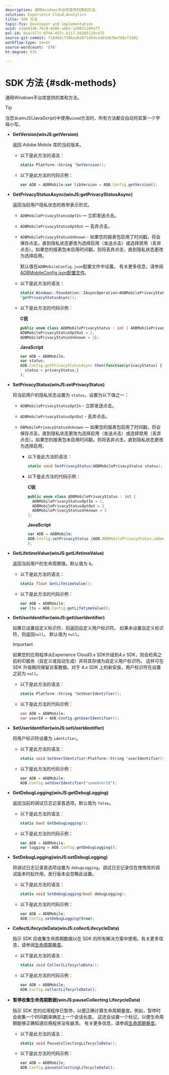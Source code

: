 ```yaml
---
description: 通用Windows平台库提供的类和方法。
solution: Experience Cloud,Analytics
title: SDK 方法
topic-fix: Developer and implementation
uuid: e3aa41d6-7bc0-4208-a662-12907c209a77
exl-id: 0aac477c-074d-457c-b117-bb205119c475
source-git-commit: f18d65c738ba16d9f1459ca485d87be708cf23d2
workflow-type: tm+mt
source-wordcount: '576'
ht-degree: 63%

---
```


# SDK 方法 {#sdk-methods}

通用Windows平台库提供的类和方法。

>[!TIP]
>
>当您从winJS(JavaScript)中使用`winmd`方法时，所有方法都会自动将其第一个字母小写。

* **GetVersion(winJS:getVersion)**

   返回 Adobe Mobile 库的当前版本。

   * 以下是此方法的语法：

      ```csharp
      static Platform::String ^GetVersion();
      ```

   * 以下是此方法的代码示例：

      ```js
      var ADB = ADBMobile;var libVersion = ADB.Config.getVersion();
      ```

* **GetPrivacyStatusAsync(winJS:getPrivacyStatusAsync)**

   返回当前用户隐私状态的枚举表示形式。

   * `ADBMobilePrivacyStatusOptIn`  — 立即发送点击。
   * `ADBMobilePrivacyStatusOptOut`  — 丢弃点击。
   * `ADBMobilePrivacyStatusUnknown` - 如果您的报表包启用了时间戳，将会保存点击，直到隐私状态更改为选择启用（发送点击）或选择禁用（丢弃点击）。如果您的报表包未启用时间戳，则将丢弃点击，直到隐私状态更改为选择启用。

      默认值在`ADBMobileConfig.json`配置文件中设置。 有关更多信息，请参阅[ADBMobileConfig.json配置文件](/help/universal-windows/c-configuration/c.json.md)。

   * 以下是此方法的语法：

      ```csharp
      static Windows::Foundation::IAsyncOperation<ADBMobilePrivacyStatus>
      ^getPrivacyStatusAsync();
      ```

   * 以下是此方法的代码示例：

      **C锐**

      ```csharp
      public enum class ADBMobilePrivacyStatus : int { ADBMobilePrivacyStatusOptIn = 1, 
      ADBMobilePrivacyStatusOptOut = 2, 
      ADBMobilePrivacyStatusUnknown = 3};
      ```

      **JavaScript**

      ```javascript
      var ADB = ADBMobile;
      var status;
      ADB.Config.getPrivacyStatusAsync.then(function(privacyStatus) {
        status = privacyStatus;}
      );
      ```

* **SetPrivacyStatus(winJS:setPrivacyStatus)**

   将当前用户的隐私状态设置为 `status`。设置为以下值之一：
   * `ADBMobilePrivacyStatusOptIn` - 立即发送点击。
   * `ADBMobilePrivacyStatusOptOut` - 丢弃点击。
   * `DBMobilePrivacyStatusUnknown`  — 如果您的报表包启用了时间戳，将会保存点击，直到隐私状态更改为选择启用（发送点击）或选择禁用（丢弃点击）。如果您的报表包未启用时间戳，则将丢弃点击，直到隐私状态更改为选择启用。

      * 以下是此方法的语法：

         ```csharp
         static void SetPrivacyStatus(ADBMobilePrivacyStatus status);
         ```

      * 以下是此方法的代码示例：

         **C锐**

         ```csharp
         public enum class ADBMobilePrivacyStatus : int { 
           ADBMobilePrivacyStatusOptIn = 1, 
           ADBMobilePrivacyStatusOptOut = 2
           ADBMobilePrivacyStatusUnknown = 3
         };
         ```

         **JavaScript**

         ```js
         var ADB = ADBMobile;
         ADB.Config.setPrivacyStatus (ADB.ADBMobilePrivacyStatus.adbmobilePrivacyStatusOptIn
         );
         ```

* **GetLifetimeValue(winJS:getLifetimeValue)**

   返回当前用户的生命周期值。默认值为 `0`。

   * 以下是此方法的语法：

      ```csharp
      static float GetLifetimeValue(); 
      ```

   * 以下是此方法的代码示例：

      ```js
      var ADB = ADBMobile;
      var ltv = ADB.Config.getLifetimeValue();
      ```

* **GetUserIdentifier(winJS:getUserIdentifier)**

   如果已设置自定义标识符，则返回自定义用户标识符。 如果未设置自定义标识符，则返回`null`。
默认值为 `null`。

   >[!IMPORTANT]
   >
   >如果您的应用程序从Experience Cloud3.x SDK升级到4.x SDK，则会检索之前的ID服务（自定义或自动生成）并将其存储为自定义用户标识符。 这样可在 SDK 升级期间保留访客数据。对于 4.x SDK 上的新安装，用户标识符在设置之前为 `null`。

   * 以下是此方法的语法：

      ```csharp
      static Platform::String ^GetUserIdentifier(); 
      ```

   * 以下是此方法的代码示例：

      ```csharp
      var ADB = ADBMobile;
      var userId = ADB.Config.getUserIdentifier(); 
      ```

* **SetUserIdentifier(winJS:setUserIdentifier)**

   将用户标识符设置为 `identifier`。

   * 以下是此方法的语法：

      ```csharp
      static void SetUserIdentifier(Platform::String ^userIdentifier); 
      ```

   * 以下是此方法的代码示例：

      ```javascript
      var ADB = ADBMobile;
      ADB.Config.setUserIdentifier("someUserId");
      ```

* **GetDebugLogging(winJS:getDebugLogging)**

   返回当前的调试日志记录首选项。默认值为 `false`。

   * 以下是此方法的语法：

      ```csharp
      static bool GetDebugLogging();
      ```

   * 以下是此方法的代码示例：

      ```javascript
      var ADB = ADBMobile;
      var logging = ADB.Config.getDebugLogging();
      ```

* **SetDebugLogging(winJS:setDebugLogging)**

   将调试日志记录首选项设置为 `debugLogging`。调试日志记录仅在使用库的调试版本时起作用，发行版本会忽略此设置。

   * 以下是此方法的语法：

      ```csharp
      static void SetDebugLogging(bool debugLogging);
      ```

   * 以下是此方法的代码示例：

      ```js
      var ADB = ADBMobile;
      ADB.Config.setDebugLogging(true);
      ```

* **CollectLifecycleData(winJS:collectLifecycleData)**

   指示 SDK 应收集生命周期数据以在 SDK 的所有解决方案中使用。有关更多信息，请参阅[生命周期量度](/help/universal-windows/metrics.md)。

   * 以下是此方法的语法：

      ```csharp
      static void CollectLifecycleData();
      ```

   * 以下是此方法的代码示例：

      ```js
      var ADB = ADBMobile;
      ADB.Config.collectLifecycleData();
      ```

* **暂停收&#x200B;集生命周期数据(winJS:pauseCollecting &#x200B; LifecycleData)**

   指示 SDK 您的应用程序已暂停，以便正确计算生命周期量度。例如，暂停时会收集一个时间戳来确定上一个会话长度。 这还会设置一个标记，以便生命周期能够正确知道应用程序没有崩溃。 有关更多信息，请参阅[生命周期量度](/help/universal-windows/metrics.md)。

   * 以下是此方法的语法：

      ```csharp
      static void PauseCollectingLifecycleData();
      ```

   * 以下是此方法的代码示例：

      ```js
      var ADB = ADBMobile;
      ADB.Config.pauseCollectingLifecycleData(); 
      ```

